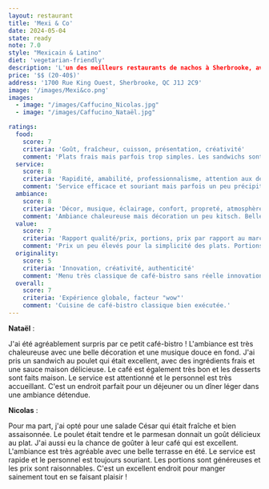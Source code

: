 ```yaml
---
layout: restaurant
title: 'Mexi & Co'
date: 2024-05-04
state: ready
note: 7.0
style: "Mexicain & Latino"
diet: 'vegetarian-friendly'
description: 'L'un des meilleurs restaurants de nachos à Sherbrooke, avec une ambiance festive et des promotions alléchantes !'
price: '$$ (20-40$)'
address: '1700 Rue King Ouest, Sherbrooke, QC J1J 2C9'
image: '/images/Mexi&co.png'
images:
  - image: "/images/Caffucino_Nicolas.jpg"
  - image: "/images/Caffucino_Nataël.jpg"

ratings:
  food:
    score: 7
    criteria: 'Goût, fraîcheur, cuisson, présentation, créativité'
    comment: 'Plats frais mais parfois trop simples. Les sandwichs sont bons mais manquent d'
  service:
    score: 8
    criteria: 'Rapidité, amabilité, professionnalisme, attention aux détails'
    comment: 'Service efficace et souriant mais parfois un peu précipité. Personnel accueillant mais manque de personnalité.'
  ambiance:
    score: 8
    criteria: 'Décor, musique, éclairage, confort, propreté, atmosphère générale'
    comment: 'Ambiance chaleureuse mais décoration un peu kitsch. Belle terrasse en été mais peut être bruyante.'
  value:
    score: 7
    criteria: 'Rapport qualité/prix, portions, prix par rapport au marché'
    comment: 'Prix un peu élevés pour la simplicité des plats. Portions correctes mais pas exceptionnelles.'
  originality:
    score: 5
    criteria: 'Innovation, créativité, authenticité'
    comment: 'Menu très classique de café-bistro sans réelle innovation. Manque de créativité dans les recettes.'
  overall:
    score: 7
    criteria: 'Expérience globale, facteur "wow"'
    comment: 'Cuisine de café-bistro classique bien exécutée.'
---
```




<strong>Nataël</strong> :

J'ai été agréablement surpris par ce petit café-bistro ! L'ambiance est très chaleureuse avec une belle décoration et une musique douce en fond. J'ai pris un sandwich au poulet qui était excellent, avec des ingrédients frais et une sauce maison délicieuse. Le café est également très bon et les desserts sont faits maison. Le service est attentionné et le personnel est très accueillant. C'est un endroit parfait pour un déjeuner ou un dîner léger dans une ambiance détendue.

<strong>Nicolas</strong> :

Pour ma part, j'ai opté pour une salade César qui était fraîche et bien assaisonnée. Le poulet était tendre et le parmesan donnait un goût délicieux au plat. J'ai aussi eu la chance de goûter à leur café qui est excellent. L'ambiance est très agréable avec une belle terrasse en été. Le service est rapide et le personnel est toujours souriant. Les portions sont généreuses et les prix sont raisonnables. C'est un excellent endroit pour manger sainement tout en se faisant plaisir !